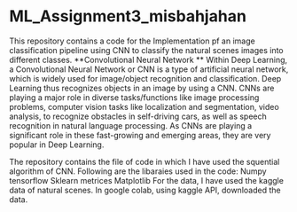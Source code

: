 # ML_Assignment3_misbahjahan
This repository contains a code for the Implementation pf  an image classification pipeline using CNN to classify the natural scenes images into different classes. 
**Convolutional Neural Network ** Within Deep Learning, a Convolutional Neural Network or CNN is a type of artificial neural network, which is widely used for image/object recognition and classification. Deep Learning thus recognizes objects in an image by using a CNN. CNNs are playing a major role in diverse tasks/functions like image processing problems, computer vision tasks like localization and segmentation, video analysis, to recognize obstacles in self-driving cars, as well as speech recognition in natural language processing. As CNNs are playing a significant role in these fast-growing and emerging areas, they are very popular in Deep Learning.

The repository contains the file of code in which I have used the squential algorithm of CNN. Following are the libaraies used in the code:
Numpy
tensorflow
Sklearn metrices
Matplotlib
For the data, I have used the kaggle data of natural scenes. In google colab, using kaggle API, downloaded the data.


